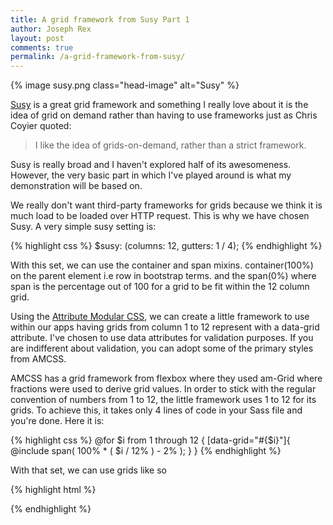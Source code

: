 ```yaml
---
title: A grid framework from Susy Part 1
author: Joseph Rex
layout: post
comments: true
permalink: /a-grid-framework-from-susy/
---
```

{% image susy.png class="head-image" alt="Susy" %}

[Susy][1] is a great grid framework and something I really love about it is the idea of grid on demand rather than having to use frameworks just as Chris Coyier quoted:

> I like the idea of grids-on-demand, rather than a strict framework.

Susy is really broad and I haven't explored half of its awesomeness. However, the very basic part in which I've played around is what my demonstration will be based on.

We really don't want third-party frameworks for grids because we think it is much load to be loaded over HTTP request. This is why we have chosen Susy. A very simple susy setting is:

{% highlight css %}
$susy: (columns: 12, gutters: 1 / 4);
{% endhighlight %}

With this set, we can use the container and span mixins. container(100%) on the parent element i.e row in bootstrap terms. and the span(0%) where span is the percentage out of 100 for a grid to be fit within the 12 column grid.

Using the [Attribute Modular CSS][2], we can create a little framework to use within our apps having grids from column 1 to 12 represent with a data-grid attribute. I've chosen to use data attributes for validation purposes. If you are indifferent about validation, you can adopt some of the primary styles from AMCSS.

AMCSS has a grid framework from flexbox where they used am-Grid where fractions were used to derive grid values. In order to stick with the regular convention of numbers from 1 to 12, the little framework uses 1 to 12 for its grids. To achieve this, it takes only 4 lines of code in your Sass file and you're done. Here it is:

{% highlight css %}
@for $i from 1 through 12 {
    [data-grid="#{$i}"]{
        @include span( 100% * ( $i / 12% ) - 2% );
    }
}
{% endhighlight %}

With that set, we can use grids like so

{% highlight html %}
<div data-grid="12">
<div data-grid="6"><div data-grid="6">
<div data-grid="4"><div data-grid="4"><div data-grid="4">
{% endhighlight %}

[1]: http://susy.oddbird.net/
[2]: https://amcss.github.io/
